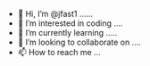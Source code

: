 - 👋 Hi, I’m @jfast1 ......
- 👀 I’m interested in coding ....
- 🌱 I’m currently learning .....
- 💞️ I’m looking to collaborate on ....
- 📫 How to reach me ...

<!---
jfast1/jfast1 is a ✨ special ✨ repository because its `README.md` (this file) appears on your GitHub profile.
You can click the Preview link to take a look at your changes.
--->
